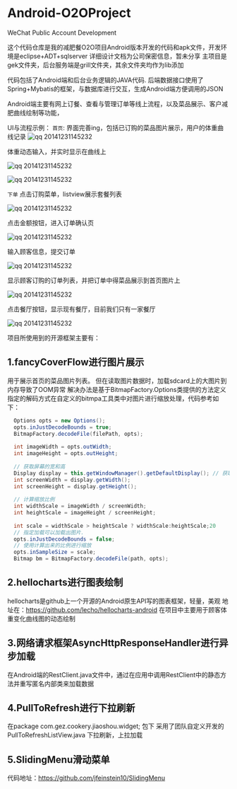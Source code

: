 Android-O2OProject
==================

WeChat Public Account Development

这个代码仓库是我的减肥餐O2O项目Android版本开发的代码和apk文件，开发环境是eclipse+ADT+sqlserver
详细设计文档为公司保密信息，暂未分享
主项目是gek文件夹，后台服务端是grill文件夹，其余文件夹均作为lib添加

代码包括了Android端和后台业务逻辑的JAVA代码.
后端数据接口使用了Spring+Mybatis的框架，与数据库进行交互，生成Android端方便调用的JSON
 
Android端主要有网上订餐、查看与管理订单等线上流程，以及菜品展示、客户减肥曲线绘制等功能，

UI与流程示例：
`首页`:
界面完善ing，包括已订购的菜品图片展示，用户的体重曲线记录
![qq 20141231145232](http://images.cnblogs.com/cnblogs_com/melonrice/646682/o_1.png)

体重动态输入，并实时显示在曲线上

![qq 20141231145232](http://images.cnblogs.com/cnblogs_com/melonrice/646682/o_2.png)

![qq 20141231145232](http://images.cnblogs.com/cnblogs_com/melonrice/646682/o_3.png)

`下单`
点击订购菜单，listview展示套餐列表

![qq 20141231145232](http://d.pcs.baidu.com/thumbnail/88bb0dc74fe399c50d176bc3b510cff2?fid=2401028482-250528-240705978364863&time=1421924400&sign=FDTAER-DCb740ccc5511e5e8fedcff06b081203-YjkUCG%2Fan38IB4iHKx4c2c0xWYc%3D&rt=sh&expires=2h&r=576291218&sharesign=unknown&size=c710_u500&quality=100)

点击金额按钮，进入订单确认页

![qq 20141231145232](http://d.pcs.baidu.com/thumbnail/39d3d2a828d3a16ac93f8687e86155b0?fid=2401028482-250528-349116543864744&time=1421924400&sign=FDTAER-DCb740ccc5511e5e8fedcff06b081203-lRv7%2B%2FI%2BUywsLJdkWbMI8eGKGag%3D&rt=sh&expires=2h&r=557817791&sharesign=unknown&size=c710_u500&quality=100)

输入顾客信息，提交订单

![qq 20141231145232](http://d.pcs.baidu.com/thumbnail/5f81caec343b538ed88972633b486b7e?fid=2401028482-250528-34732770634220&time=1421924400&sign=FDTAER-DCb740ccc5511e5e8fedcff06b081203-9WttSeX6QOigw%2BbZ78tKqOCZeeI%3D&rt=sh&expires=2h&r=487673489&sharesign=unknown&size=c710_u500&quality=100)


显示顾客订购的订单列表，并把订单中得菜品展示到首页图片上

![qq 20141231145232](http://d.pcs.baidu.com/thumbnail/9944db2bb2fd2c782c88346d44af680b?fid=2401028482-250528-778504280909191&time=1421924400&sign=FDTAER-DCb740ccc5511e5e8fedcff06b081203-PryZs3M8IF3GfnAeW%2F%2BQThQE5Ag%3D&rt=sh&expires=2h&r=372379822&sharesign=unknown&size=c710_u500&quality=100)

点击餐厅按钮，显示现有餐厅，目前我们只有一家餐厅

![qq 20141231145232](http://d.pcs.baidu.com/thumbnail/56a01a6455a794aea33d4a4a4fd4f8cc?fid=2401028482-250528-1077403044110771&time=1421924400&sign=FDTAER-DCb740ccc5511e5e8fedcff06b081203-F7o%2FvMF2pqr8JPvRH79N0xHO1JU%3D&rt=sh&expires=2h&r=878576605&sharesign=unknown&size=c710_u500&quality=100)


项目所使用到的开源框架主要有：

1.fancyCoverFlow进行图片展示
--
用于展示首页的菜品图片列表。
但在读取图片数据时，加载sdcard上的大图片到内存导致了OOM异常
解决办法是基于BitmapFactory.Options类提供的方法定义指定的解码方式在自定义的bitmpa工具类中对图片进行缩放处理，代码参考如下：
```java
  Options opts = new Options();
  opts.inJustDecodeBounds = true;         
  BitmapFactory.decodeFile(filePath, opts);
          
  int imageWidth = opts.outWidth;
  int imageHeight = opts.outHeight;
          
  // 获取屏幕的宽和高        
  Display display = this.getWindowManager().getDefaultDisplay(); // 获取默认窗体显示的对象
  int screenWidth = display.getWidth();
  int screenHeight = display.getHeight();
         
  // 计算缩放比例
  int widthScale = imageWidth / screenWidth;
  int heightScale = imageHeight / screenHeight;
         
  int scale = widthScale > heightScale ? widthScale:heightScale;20         
  // 指定加载可以加载出图片.
  opts.inJustDecodeBounds = false;
  // 使用计算出来的比例进行缩放
  opts.inSampleSize = scale;
  Bitmap bm = BitmapFactory.decodeFile(path, opts);


```


2.hellocharts进行图表绘制
--
hellocharts是github上一个开源的Android原生API写的图表框架，轻量，美观
地址在：https://github.com/lecho/hellocharts-android
在项目中主要用于顾客体重变化曲线图的动态绘制


3.网络请求框架AsyncHttpResponseHandler进行异步加载
--
在Android端的RestClient.java文件中，通过在应用中调用RestClient中的静态方法并重写匿名内部类来加载数据


4.PullToRefresh进行下拉刷新
--
在package com.gez.cookery.jiaoshou.widget; 包下
采用了团队自定义开发的PullToRefreshListView.java
下拉刷新，上拉加载

5.SlidingMenu滑动菜单
--
代码地址：https://github.com/jfeinstein10/SlidingMenu


